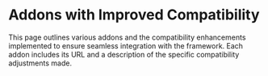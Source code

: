 # Addons with Improved Compatibility

This page outlines various addons and the compatibility enhancements implemented to ensure seamless integration with the framework. Each addon includes its URL and a description of the specific compatibility adjustments made.
